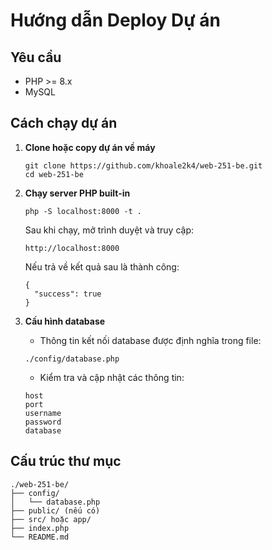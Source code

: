 # Hướng dẫn Deploy Dự án

## Yêu cầu
- PHP >= 8.x
- MySQL

## Cách chạy dự án

1. **Clone hoặc copy dự án về máy**
   ```
   git clone https://github.com/khoale2k4/web-251-be.git
   cd web-251-be
   ```
2. **Chạy server PHP built-in**
    ```
    php -S localhost:8000 -t .
    ```

    Sau khi chạy, mở trình duyệt và truy cập:
    ```
    http://localhost:8000
    ```
    
    Nếu trả về kết quả sau là thành công:
   ```
   {
     "success": true
   }
   ```

4. **Cấu hình database**

    - Thông tin kết nối database được định nghĩa trong file:
    ```
    ./config/database.php
    ```

    - Kiểm tra và cập nhật các thông tin:
    ```
    host
    port
    username
    password
    database
    ```

## Cấu trúc thư mục
```
./web-251-be/
├── config/
│   └── database.php
├── public/ (nếu có)
├── src/ hoặc app/
├── index.php
└── README.md
```